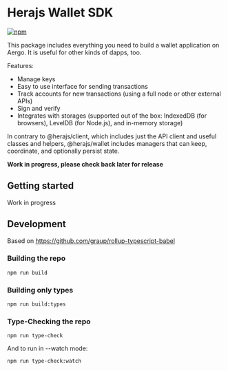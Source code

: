# Herajs Wallet SDK

[![npm](https://img.shields.io/npm/v/@herajs/wallet.svg)](https://www.npmjs.com/package/@herajs/wallet)

This package includes everything you need to build a wallet application on Aergo.
It is useful for other kinds of dapps, too.

Features:

- Manage keys
- Easy to use interface for sending transactions
- Track accounts for new transactions (using a full node or other external APIs)
- Sign and verify
- Integrates with storages (supported out of the box: IndexedDB (for browsers), LevelDB (for Node.js), and in-memory storage)

In contrary to @herajs/client, which includes just the API client and useful classes and helpers,
@herajs/wallet includes managers that can keep, coordinate, and optionally persist state.

**Work in progress, please check back later for release**

## Getting started

Work in progress

## Development

Based on https://github.com/graup/rollup-typescript-babel

### Building the repo

```shell
npm run build
```

### Building only types

```shell
npm run build:types
```

### Type-Checking the repo

```shell
npm run type-check
```

And to run in --watch mode:

```shell
npm run type-check:watch
```

